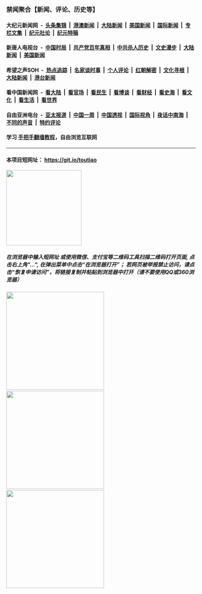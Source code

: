 ### 禁闻聚合【新闻、评论、历史等】

#### 大纪元新闻网 &nbsp;-&nbsp; [头条集锦](indexes/E头条集锦.md?t=02090833) &nbsp;|&nbsp; [港澳新闻](indexes/E港澳新闻.md?t=02090833)  &nbsp;|&nbsp; [大陆新闻](indexes/E大陆新闻.md?t=02090833) &nbsp;|&nbsp; [美国新闻](indexes/E美国新闻.md?t=02090833) &nbsp;|&nbsp; [国际新闻](indexes/E国际新闻.md?t=02090833) &nbsp;|&nbsp; [专栏文集](indexes/E专栏文集.md?t=02090833) &nbsp;|&nbsp; [纪元社论](indexes/E纪元社论.md?t=02090833) &nbsp;|&nbsp; [纪元特稿](indexes/E纪元特稿.md?t=02090833) 

#### 新唐人电视台 &nbsp;-&nbsp; [中国时局](indexes/N中国时局.md?t=02090833) &nbsp;|&nbsp; [共产党百年真相](indexes/N共产党百年真相.md?t=02090833) &nbsp;|&nbsp; [中共杀人历史](indexes/N中共杀人历史.md?t=02090833) &nbsp;|&nbsp; [文史漫步](indexes/N文史漫步.md?t=02090833) &nbsp;|&nbsp; [大陆新闻](indexes/N大陆新闻.md?t=02090833) &nbsp;|&nbsp; [美国新闻](indexes/N美国新闻.md?t=02090833)

#### 希望之声SOH &nbsp;-&nbsp; [热点追踪](indexes/H热点追踪.md?t=02090833) &nbsp;|&nbsp; [名家谈时事](indexes/H名家谈时事.md?t=02090833) &nbsp;|&nbsp; [个人评论](indexes/H个人评论.md?t=02090833)  &nbsp;|&nbsp; [红朝解密](indexes/H红朝解密.md?t=02090833) &nbsp;|&nbsp; [文化寻根](indexes/H文化寻根.md?t=02090833) &nbsp;|&nbsp; [大陆新闻](indexes/H大陆新闻.md?t=02090833) &nbsp;|&nbsp; [港台新闻](indexes/H港台新闻.md?t=02090833)

#### 看中国新闻网 &nbsp;-&nbsp; [看大陆](indexes/S看大陆.md?t=02090833) &nbsp;|&nbsp; [看官场](indexes/S看官场.md?t=02090833) &nbsp;|&nbsp; [看民生](indexes/S看民生.md?t=02090833)  &nbsp;|&nbsp; [看博谈](indexes/S看博谈.md?t=02090833) &nbsp;|&nbsp; [看财经](indexes/S看财经.md?t=02090833) &nbsp;|&nbsp; [看史海](indexes/S看史海.md?t=02090833) &nbsp;|&nbsp; [看文化](indexes/S看文化.md?t=02090833) &nbsp;|&nbsp; [看生活](indexes/S看生活.md?t=02090833) &nbsp;|&nbsp; [看世界](indexes/S看世界.md?t=02090833)

#### 自由亚洲电台 &nbsp;-&nbsp; [亚太报道](indexes/R亚太报道.md?t=02090833) &nbsp;|&nbsp; [中国一周](indexes/R中国一周.md?t=02090833) &nbsp;|&nbsp; [中国透视](indexes/R中国透视.md?t=02090833)  &nbsp;|&nbsp; [国际视角](indexes/R国际视角.md?t=02090833) &nbsp;|&nbsp; [夜话中南海](indexes/R夜话中南海.md?t=02090833) &nbsp;|&nbsp; [不同的声音](indexes/R不同的声音.md?t=02090833) &nbsp;|&nbsp; [特约评论](indexes/R特约评论.md?t=02090833)

#### 学习 [手把手翻墙教程](https://github.com/gfw-breaker/guides/wiki)，自由浏览互联网

----

#### 本项目短网址： https://git.io/toutiao
<img src="https://raw.githubusercontent.com/gfw-breaker/banned-news/master/scripts/img/qr.png" width="200px"/>  

##### 在浏览器中输入短网址 或使用微信、支付宝等二维码工具扫描二维码打开页面, 点击右上角"...", 在弹出菜单中点击“在浏览器打开”； 若网页被举报禁止访问，请点击“恢复申请访问”，将链接复制并粘贴到浏览器中打开（请不要使用QQ或360浏览器）

<img src="https://raw.githubusercontent.com/gfw-breaker/banned-news/master/scripts/img/1.png" width="260px"/> &nbsp; <img src="https://raw.githubusercontent.com/gfw-breaker/banned-news/master/scripts/img/2.png" width="260px"/> &nbsp; <img src="https://raw.githubusercontent.com/gfw-breaker/banned-news/master/scripts/img/3.png" width="260px"/>
